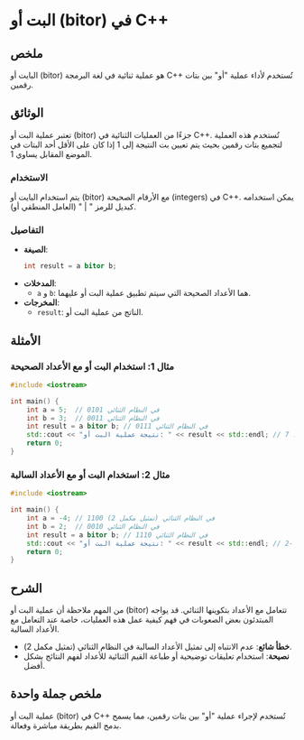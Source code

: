 <!--
Meta Description: # البت أو (bitor) في C++ ## ملخص البايت أو (bitor) هو عملية ثنائية في لغة البرمجة C++ تُستخدم لأداء عملية "أو" بين بتات رقمين. ## الوثائق تعتبر عملية ...
Meta Keywords: البت, عملية, bitor, int, الثنائي
-->

# البت أو (bitor) في C++

## ملخص
البايت أو (bitor) هو عملية ثنائية في لغة البرمجة C++ تُستخدم لأداء عملية "أو" بين بتات رقمين.

## الوثائق
تعتبر عملية البت أو (bitor) جزءًا من العمليات الثنائية في C++. تُستخدم هذه العملية لتجميع بتات رقمين بحيث يتم تعيين بت النتيجة إلى 1 إذا كان على الأقل أحد البتات في الموضع المقابل يساوي 1. 

### الاستخدام
يتم استخدام البايت أو (bitor) مع الأرقام الصحيحة (integers) في C++. يمكن استخدامه كبديل للرمز " | " (العامل المنطقي أو).

### التفاصيل
- **الصيغة**: 
  ```cpp
  int result = a bitor b;
  ```
- **المدخلات**: 
  - `a` و `b`: هما الأعداد الصحيحة التي سيتم تطبيق عملية البت أو عليهما.
- **المخرجات**: 
  - `result`: الناتج من عملية البت أو.

## الأمثلة

### مثال 1: استخدام البت أو مع الأعداد الصحيحة
```cpp
#include <iostream>

int main() {
    int a = 5;  // 0101 في النظام الثنائي
    int b = 3;  // 0011 في النظام الثنائي
    int result = a bitor b; // 0111 في النظام الثنائي
    std::cout << "نتيجة عملية البت أو: " << result << std::endl; // الناتج: 7
    return 0;
}
```

### مثال 2: استخدام البت أو مع الأعداد السالبة
```cpp
#include <iostream>

int main() {
    int a = -4; // 1100 في النظام الثنائي (تمثيل مكمل 2)
    int b = 2;  // 0010 في النظام الثنائي
    int result = a bitor b; // 1110 في النظام الثنائي
    std::cout << "نتيجة عملية البت أو: " << result << std::endl; // الناتج: -2
    return 0;
}
```

## الشرح
من المهم ملاحظة أن عملية البت أو (bitor) تتعامل مع الأعداد بتكوينها الثنائي. قد يواجه المبتدئون بعض الصعوبات في فهم كيفية عمل هذه العمليات، خاصة عند التعامل مع الأعداد السالبة. 
- **خطأ شائع**: عدم الانتباه إلى تمثيل الأعداد السالبة في النظام الثنائي (تمثيل مكمل 2).
- **نصيحة**: استخدام تعليقات توضيحية أو طباعة القيم الثنائية للأعداد لفهم النتائج بشكل أفضل.

## ملخص جملة واحدة
عملية البت أو (bitor) في C++ تُستخدم لإجراء عملية "أو" بين بتات رقمين، مما يسمح بدمج القيم بطريقة مباشرة وفعالة.